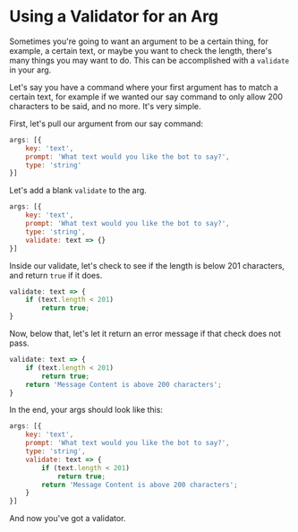 # Using a Validator for an Arg

Sometimes you're going to want an argument to be a certain thing, for example, a certain text, or maybe you want to check the length, there's many things you may want to do. This can be accomplished with a `validate` in your arg.

Let's say you have a command where your first argument has to match a certain text, for example if we wanted our say command to only allow 200 characters to be said, and no more. It's very simple.

First, let's pull our argument from our say command:

```js
args: [{
    key: 'text',
    prompt: 'What text would you like the bot to say?',
    type: 'string'
}]
```

Let's add a blank `validate` to the arg.

```js
args: [{
    key: 'text',
    prompt: 'What text would you like the bot to say?',
    type: 'string',
    validate: text => {}
}]
```

Inside our validate, let's check to see if the length is below 201 characters, and return `true` if it does.

```js
validate: text => {
    if (text.length < 201)
        return true;
}
```

Now, below that, let's let it return an error message if that check does not pass.

```js
validate: text => {
    if (text.length < 201)
        return true;
    return 'Message Content is above 200 characters';
}
```

In the end, your args should look like this:

```js
args: [{
    key: 'text',
    prompt: 'What text would you like the bot to say?',
    type: 'string',
    validate: text => {
        if (text.length < 201)
            return true;
        return 'Message Content is above 200 characters';
    }    
}]
```

And now you've got a validator.

